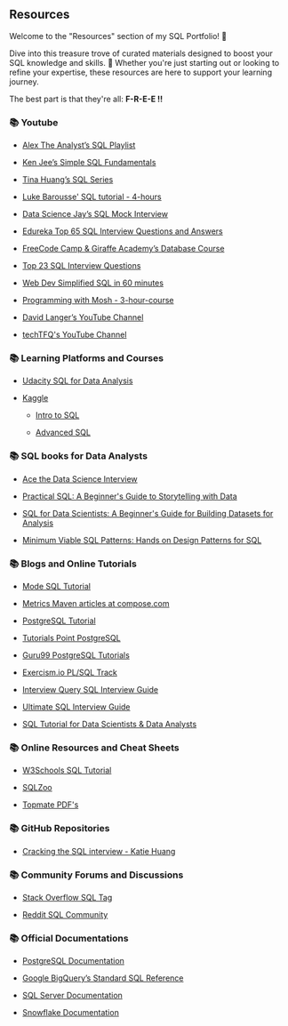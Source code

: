 ## Resources

Welcome to the "Resources" section of my SQL Portfolio! 🎉

Dive into this treasure trove of curated materials designed to boost your SQL knowledge and skills. 🌟 Whether you're just starting out or looking to refine your expertise, these resources are here to support your learning journey. 

The best part is that they're all: **F-R-E-E !!**


### 📚 **Youtube**

- [Alex The Analyst’s SQL Playlist](https://www.youtube.com/channel/UC7cs8q-gJRlGwj4A8OmCmXg/featured)

- [Ken Jee’s Simple SQL Fundamentals](https://www.youtube.com/watch?v=WKXtTo7lqmA)

- [Tina Huang’s SQL Series](https://www.youtube.com/playlist?list=PLVD3APpfd1tuXrXBWAntLx4tNaONro5dA)

- [Luke Barousse' SQL tutorial - 4-hours](https://www.youtube.com/watch?v=7mz73uXD9DA&t=6162s)

- [Data Science Jay’s SQL Mock Interview](https://www.youtube.com/watch?v=LcVz8wSM-AM)

- [Edureka Top 65 SQL Interview Questions and Answers](https://www.youtube.com/watch?v=-WEpWH1NHGU)

- [FreeCode Camp & Giraffe Academy’s Database Course](https://www.youtube.com/watch?v=HXV3zeQKqGY)

- [Top 23 SQL Interview Questions](https://youtu.be/l_dph6Qu4LA)

- [Web Dev Simplified SQL in 60 minutes](https://www.youtube.com/watch?v=p3qvj9hO_Bo)

- [Programming with Mosh - 3-hour-course](https://www.youtube.com/watch?v=7S_tz1z_5bA)

- [David Langer’s YouTube Channel](https://www.youtube.com/@DaveOnData/featured)

- [techTFQ's YouTube Channel](https://www.youtube.com/@techTFQ/featured)



### 📚 **Learning Platforms and Courses**

- [Udacity SQL for Data Analysis](https://www.udacity.com/course/sql-for-data-analysis--ud198)

- [Kaggle](https://www.kaggle.com/) 
    - [Intro to SQL](https://www.kaggle.com/learn/intro-to-sql)

    - [Advanced SQL](https://www.kaggle.com/learn/advanced-sql)


### 📚 **SQL books for Data Analysts**

- [Ace the Data Science Interview](https://www.amazon.in/Ace-Data-Science-Interview-Questions/dp/0578973839/ref=sr_1_3?crid=21FGFO6GSFUR3&dib=eyJ2IjoiMSJ9.39sOAPE8-XVBh34Yl0aoJy_R6Vq6sjL0XU-sLSpYI5OVcpeM9Y8Uh146s9FmgJw3MGdi8OvpNGj1KbLo6zjY8vGF2Kww35S4I_BS77jEoxK3jNDfcFueMAk-IB_adDTTwRIqf4dpjhqFDhjEqDfJ_2I9qPQURkNz_y-oXTPWNb1LTrNlWTyccWBSMAqpDa81eCd6tlzFFXvyMPNwrCJD7mEf0NT0jqNTFwNG8u1vIYo.tBSx5eH-PE5L8y_h5hCaGUdbFARVzLZE0jxogoV50qY&dib_tag=se&keywords=ace+the+data+science+interview&qid=1718535970&sprefix=ace+the+%2Caps%2C213&sr=8-3)


- [Practical SQL: A Beginner's Guide to Storytelling with Data](https://www.amazon.in/Practical-SQL-2nd-Beginners-Storytelling/dp/1718501064/ref=sr_1_1?crid=2N4NJGL72C9VF&dib=eyJ2IjoiMSJ9.acBdwHpR-Nlx4YNN8QR3bjDr2WSSjYGv2Z5y9dMMn6JSJDScB67akm-qmGiyn5NS-kpV4YkLv0JN5yN8ZgWRpNG-b-UYBIwITEIXmuSPirQWvO9rLsznf1HMNhZdrAoMln1OY3qDN0qt0k4tIbOkREx7i8ALA8z-zIOh_fsY7u5EIx_zco9bMBkdAuW-ngnXG678XEbhF9_7QDG2mpEJ_xSzUEGGklqBEpnyE6XhaL8.s3tC3lev9T6cPs4G8ECMsQtXXSxq0m1JhNlVRwfF1V0&dib_tag=se&keywords=practical+sql+2nd+edition&qid=1718535814&sprefix=practical+sql%2Caps%2C309&sr=8-1)

- [SQL for Data Scientists: A Beginner's Guide for Building Datasets for Analysis](https://www.amazon.in/SQL-Data-Scientists-Beginner%E2%80%B2s-Building/dp/1119669367/ref=sr_1_3?crid=KW2DTEKUPQRO&dib=eyJ2IjoiMSJ9.CJEHs_qbMl_5gQiuAbIYjPbpalY6rzba-TyShT2vS3EUlvHXksNpSIaxkXTbnke9nHbCM2CDDe0adVqAwEocDXtMPWdfJf9TvIe6s8jxnv4u8Dq9pOpRhXo_QilGkGFRS0HSsejtFVusWkKMIBfPAVixTVZBctv4qkFR3fECTVThV94As9za46Eyd0pk8Ko7YjY3EBQPAwpm4gAXUoh6em4Dbl54Z9S3RXikyTwJ7PM.Z3KXsP-veYebuUAaU86XeAsusxJ5tNrvkTXy4z9QpY0&dib_tag=se&keywords=sql+for+data+scientists&qid=1718535852&sprefix=sql+for+da%2Caps%2C207&sr=8-3)

- [Minimum Viable SQL Patterns: Hands on Design Patterns for SQL](https://www.amazon.in/Minimum-Viable-SQL-Patterns-Hands-ebook/dp/B09XTJN4R2/ref=sr_1_1?crid=N22GQ444RJSM&dib=eyJ2IjoiMSJ9.C60dou0NTTeyyO6t9dIYjgb_w1aeWKlIUIAhuxftl1M3ZZyqftVSIBDTa1qpL6ZK.AWnE5n1kv6932lur76Y9BTgBHTJwq-1ZDb5cnBeobQY&dib_tag=se&keywords=minimum+viable+patterns&qid=1718535885&sprefix=minimum+viable+patterns%2Caps%2C228&sr=8-1)



### 📚 **Blogs and Online Tutorials**

- [Mode SQL Tutorial](https://mode.com/sql-tutorial/)

- [Metrics Maven articles at compose.com](https://www.compose.com/articles/search/?s=metric%20maven)

- [PostgreSQL Tutorial](https://www.postgresqltutorial.com/)

- [Tutorials Point PostgreSQL](https://www.tutorialspoint.com/postgresql/)

- [Guru99 PostgreSQL Tutorials](https://www.guru99.com/postgresql-tutorial.html)

- [Exercism.io PL/SQL Track](https://exercism.io/tracks/plsql)

- [Interview Query SQL Interview Guide](https://www.interviewquery.com/blog-sql-interview-questions/)

- [Ultimate SQL Interview Guide](https://datalemur.com/blog/sql-interview-guide)

- [SQL Tutorial for Data Scientists & Data Analysts](https://datalemur.com/sql-tutorial)


### 📚 **Online Resources and Cheat Sheets**
   - [W3Schools SQL Tutorial](https://www.w3schools.com/sql/)

   - [SQLZoo](https://sqlzoo.net/)

   - [Topmate PDF's](https://topmate.io/buydoc-success/864764?booking=8868edc9-58fd-4f35-8e15-90f03b558421)

### 📚 **GitHub Repositories**

- [Cracking the SQL interview - Katie Huang](https://github.com/katiehuangx/CrackingTheSQLInterview)


### 📚 **Community Forums and Discussions**
   - [Stack Overflow SQL Tag](https://stackoverflow.com/questions/tagged/sql)

   - [Reddit SQL Community](https://www.reddit.com/r/SQL/)


### 📚 **Official Documentations**


- [PostgreSQL Documentation](https://www.postgresql.org/docs/13/index.html)

- [Google BigQuery’s Standard SQL Reference](https://cloud.google.com/bigquery/docs/reference)

- [SQL Server Documentation](https://docs.microsoft.com/en-us/sql/sql-server/?view=sql-server-ver15)

- [Snowflake Documentation](https://docs.snowflake.com/en/)